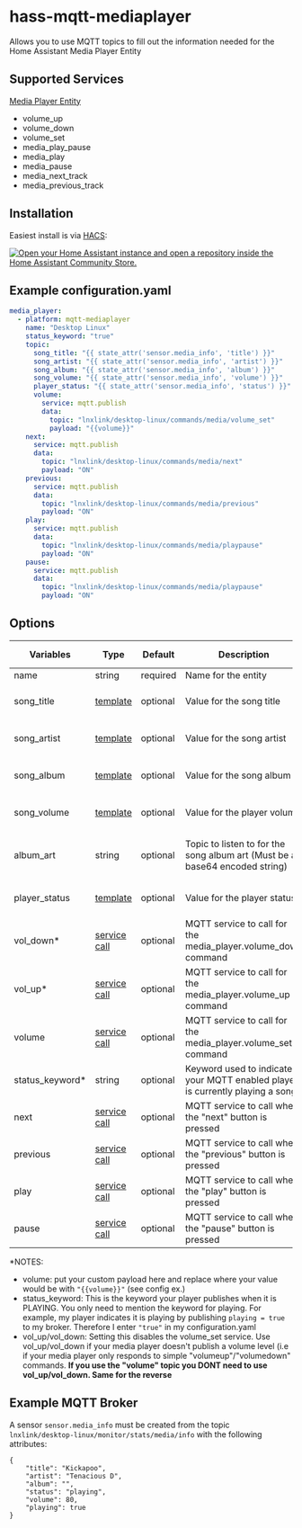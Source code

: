 # hass-mqtt-mediaplayer

Allows you to use MQTT topics to fill out the information needed for the Home Assistant Media Player Entity

## Supported Services

[Media Player Entity](https://www.home-assistant.io/integrations/media_player/)

* volume_up
* volume_down
* volume_set
* media_play_pause
* media_play
* media_pause
* media_next_track
* media_previous_track


## Installation
Easiest install is via [HACS](https://hacs.xyz/):

[![Open your Home Assistant instance and open a repository inside the Home Assistant Community Store.](https://my.home-assistant.io/badges/hacs_repository.svg)](https://my.home-assistant.io/redirect/hacs_repository/?owner=bkbilly&repository=hass-mqtt-mediaplayer&category=integration)


## Example configuration.yaml

```yaml
media_player:  
  - platform: mqtt-mediaplayer
    name: "Desktop Linux"
    status_keyword: "true"
    topic:
      song_title: "{{ state_attr('sensor.media_info', 'title') }}"
      song_artist: "{{ state_attr('sensor.media_info', 'artist') }}"
      song_album: "{{ state_attr('sensor.media_info', 'album') }}"
      song_volume: "{{ state_attr('sensor.media_info', 'volume') }}"
      player_status: "{{ state_attr('sensor.media_info', 'status') }}"
      volume:
        service: mqtt.publish
        data:
          topic: "lnxlink/desktop-linux/commands/media/volume_set"
          payload: "{{volume}}"
    next:
      service: mqtt.publish
      data:
        topic: "lnxlink/desktop-linux/commands/media/next"
        payload: "ON"
    previous:
      service: mqtt.publish
      data:
        topic: "lnxlink/desktop-linux/commands/media/previous"
        payload: "ON"
    play:
      service: mqtt.publish
      data:
        topic: "lnxlink/desktop-linux/commands/media/playpause"
        payload: "ON"
    pause:
      service: mqtt.publish
      data:
        topic: "lnxlink/desktop-linux/commands/media/playpause"
        payload: "ON"

```

## Options

| Variables      | Type                                                                      | Default  | Description                                                                       | Expected Payload            | Example                                                                 |
|----------------|---------------------------------------------------------------------------|----------|-----------------------------------------------------------------------------------|-----------------------------|-------------------------------------------------------------------------|
| name           | string                                                                    | required | Name for the entity                                                               | string                      | ```"Musicbee"```                                                        |
| song_title     | [template](https://www.home-assistant.io/integrations/template/)                                                                    | optional | Value for the song title                                             | string                      | * see configuration.yaml ex.                                              |
| song_artist    | [template](https://www.home-assistant.io/integrations/template/)                                                                    | optional | Value for the song artist                                            | string                      | * see configuration.yaml ex.                                                 |
| song_album     | [template](https://www.home-assistant.io/integrations/template/)                                                                    | optional | Value for the song album                                        | string                      | * see configuration.yaml ex.                                                  |
| song_volume    | [template](https://www.home-assistant.io/integrations/template/)                                                                    | optional | Value for the player volume                                          | int (0 to 100)       | * see configuration.yaml ex.                                                 |
| album_art      | string                                                                    | optional | Topic to listen to for the song album art (Must be a base64 encoded string)       | string (base64 encoded url) | ```"musicbee/albumart"```                                               |
| player_status  | [template](https://www.home-assistant.io/integrations/template/)                                                                    | optional | Value for the player status                         | string                      | * see configuration.yaml ex.                                          |
| vol_down*          | [service call](https://www.home-assistant.io/docs/scripts/service-calls/) | optional | MQTT service to call for the media_player.volume_down command                           | N/A                         | * see configuration.yaml ex.                                                |
| vol_up*          | [service call](https://www.home-assistant.io/docs/scripts/service-calls/) | optional | MQTT service to call for the media_player.volume_up command                           | N/A                         | * see configuration.yaml ex.                                                |
| volume      | [service call](https://www.home-assistant.io/docs/scripts/service-calls/)                                                                    | optional | MQTT service to call for the media_player.volume_set command                                    | string                      | * see configuration.yaml                                                |
| status_keyword* | string                                                                    | optional | Keyword used to indicate your MQTT enabled player is currently playing a song     | string                      | ```"true"```                                                            |
| next           | [service call](https://www.home-assistant.io/docs/scripts/service-calls/) | optional | MQTT service to call when the "next" button is pressed                            | N/A                         | * see configuration.yaml ex.                                                |
| previous       | [service call](https://www.home-assistant.io/docs/scripts/service-calls/) | optional | MQTT service to call when the "previous" button is pressed                        | N/A                         | * see configuration.yaml ex.                                                |
| play           | [service call](https://www.home-assistant.io/docs/scripts/service-calls/) | optional | MQTT service to call when the "play" button is pressed                            | N/A                         | * see configuration.yaml ex.                                                |
| pause          | [service call](https://www.home-assistant.io/docs/scripts/service-calls/) | optional | MQTT service to call when the "pause" button is pressed                           | N/A                         | * see configuration.yaml ex.                                                |

*NOTES:

 * volume: put your custom payload here and replace where your value would be with ``"{{volume}}"`` (see config ex.)
 * status_keyword: This is the keyword your player publishes when it is PLAYING. You only need to mention the keyword for playing. For example, my player indicates it is playing by publishing ```playing = true``` to my broker. Therefore I enter ```"true"``` in my configuration.yaml
 * vol_up/vol_down: Setting this disables the volume_set service. Use vol_up/vol_down if your media player doesn't publish a volume level (i.e if your media player only responds to simple "volumeup"/"volumedown" commands. **If you use the "volume" topic you DONT need to use vol_up/vol_down. Same for the reverse**
 
 

## Example MQTT Broker
A sensor `sensor.media_info` must be created from the topic `lnxlink/desktop-linux/monitor/stats/media/info` with the following attributes:
```
{
	"title": "Kickapoo",
	"artist": "Tenacious D",
	"album": "",
	"status": "playing",
	"volume": 80,
	"playing": true
}
```
